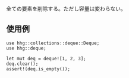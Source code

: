 全ての要素を削除する。ただし容量は変わらない。

## 使用例

```
use hhg::collections::deque::Deque;
use hhg::deque;

let mut deq = deque![1, 2, 3];
deq.clear();
assert!(deq.is_empty());
```
